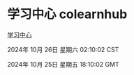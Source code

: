 # 学习中心 colearnhub
[学习中心](http://219.139.199.238:56308/colearnhub/)

2024年 10月 26日 星期六 02:10:02 CST

2024年 10月 25日 星期五 18:10:02 GMT
